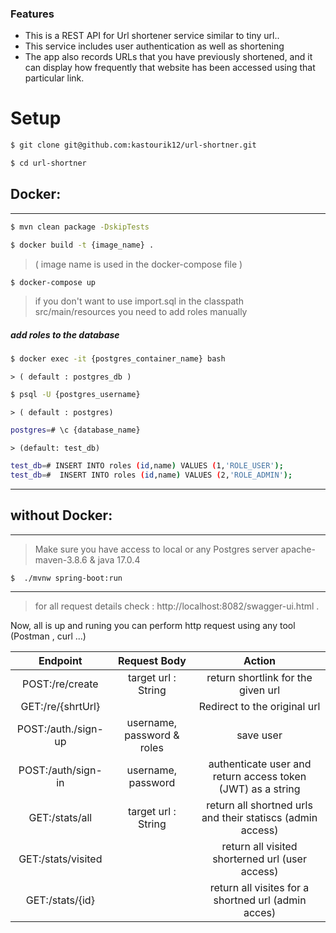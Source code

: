 ### Features

- This is a REST API for Url shortener service similar to tiny url..
- This service includes user authentication as well as shortening
- The app also records URLs that you have previously shortened, and it can display how frequently that website has been accessed using that particular link.

# Setup
```bash
$ git clone git@github.com:kastourik12/url-shortner.git

$ cd url-shortner
```
## Docker:
------------
```bash
$ mvn clean package -DskipTests

$ docker build -t {image_name} .
```
>( image name is used in the docker-compose file )
```bash
$ docker-compose up
```


>if you don't want to use import.sql in the classpath src/main/resources you need to add roles manually 
##### add roles to the database
```bash
$ docker exec -it {postgres_container_name} bash
```
    > ( default : postgres_db )
```bash
$ psql -U {postgres_username}
```
    > ( default : postgres)
```bash
postgres=# \c {database_name}
```
    > (default: test_db)
```bash
test_db=# INSERT INTO roles (id,name) VALUES (1,'ROLE_USER');
test_db=#  INSERT INTO roles (id,name) VALUES (2,'ROLE_ADMIN');
```

------------
## without Docker:
------------

> Make sure you have access to local or any Postgres server
> apache-maven-3.8.6 & java 17.0.4

```bash
$  ./mvnw spring-boot:run
```

------------
>for all request details check : http://localhost:8082/swagger-ui.html  .

Now, all is up and runing you can perform http request using any tool (Postman , curl ...)



| Endpoint   |  Request Body |  Action |
| :------------: | :------------: | :------------: |
|  POST:/re/create | target url : String  |  return shortlink for the given url |
|  GET:/re/{shrtUrl} |     | Redirect to the original url   |
|  POST:/auth./sign-up | username, password & roles | save user   |
|  POST:/auth/sign-in |  username, password |  authenticate user and return access token (JWT) as a string |
| GET:/stats/all | target url : String  | return all shortned urls and their statiscs (admin access) |
|  GET:/stats/visited |   |  return all visited shorterned url (user access) |
| GET:/stats/{id}  |   | return all visites for a shortned url (admin acces)  |


